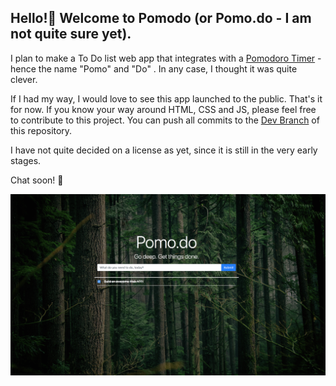 ## Hello!👋 Welcome to Pomodo (or Pomo.do - I am not quite sure yet).

I plan to make a To Do list web app that integrates with a [Pomodoro Timer](https://francescocirillo.com/pages/pomodoro-technique) - hence the name "Pomo" and "Do" . In any case, I thought it was quite clever.

If I had my way, I would love to see this app launched to the public. That's it for now. If you know your way around HTML, CSS and JS, please feel free to contribute to this project. You can push all commits to the [Dev Branch](https://github.com/travislima/pomodo/tree/dev) of this repository.

I have not quite decided on a license as yet, since it is still in the very early stages.

Chat soon! 🤘

![Screenshot](screenshot.png)


